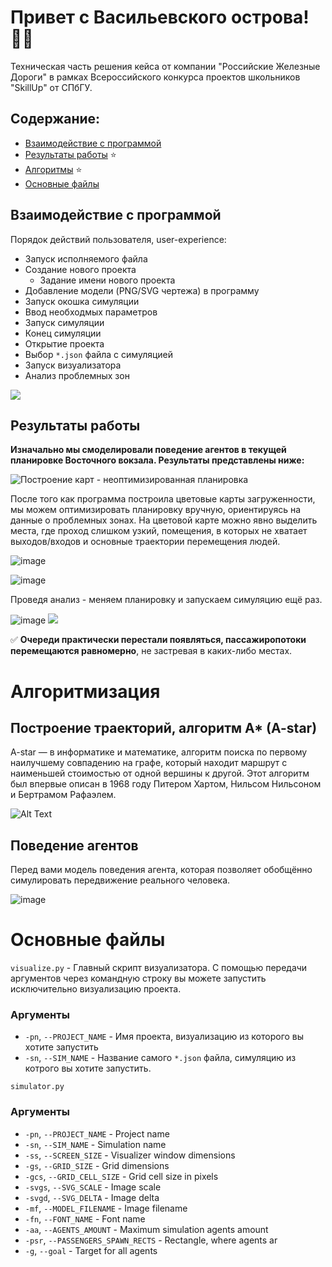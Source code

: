 # Привет с Васильевского острова! 👋🏻
Техническая часть решения кейса от компании "Российские Железные Дороги" в рамках Всероссийского конкурса проектов школьников "SkillUp" от СПбГУ.

## Содержание:

- [Взаимодействие с программой](https://github.com/Roman-tex/rzd-case#взаимодействие-с-программой)
- [Результаты работы](https://github.com/roman-tex/rzd-case#результаты-работы) ⭐️
- [Алгоритмы](https://github.com/roman-tex/rzd-case#алгоритмизация) ⭐️
- [Основные файлы](https://github.com/roman-tex/rzd-case#основные-файлы)





## Взаимодействие с программой
Порядок действий пользователя, user-experience:
- Запуск исполняемого файла
- Создание нового проекта
  - Задание имени нового проекта
- Добавление модели (PNG/SVG чертежа) в программу
- Запуск окошка симуляции
- Ввод необходмых параметров
- Запуск симуляции
- Конец симуляции
- Открытие проекта
- Выбор `*.json` файла с симуляцией
- Запуск визуализатора
- Анализ проблемных зон


![](https://media.giphy.com/media/ukL8x86nxJWshs55v9/giphy.gif)


## Результаты работы

**Изначально мы смоделировали поведение агентов в текущей планировке Восточного вокзала. Результаты представлены ниже:**

![Построение карт - неоптимизированная планировка](https://media.giphy.com/media/8ExoTYmlmDRnTiPwMn/giphy.gif)

После того как программа построила цветовые карты загруженности, мы можем оптимизировать планировку вручную, ориентируясь на данные о проблемных зонах. На цветовой карте можно явно выделить места, где проход слишком узкий, помещения, в которых не хватает выходов/входов и основные траектории перемещения людей.

![image](https://user-images.githubusercontent.com/57683566/139822026-1556b847-ddd4-44fe-a7d0-8a4581a52424.png)

![image](https://user-images.githubusercontent.com/57683566/139820950-fce9e3d9-e3a4-489f-83a9-82589a74ed93.png)

Проведя анализ - меняем планировку и запускаем симуляцию ещё раз.

![image](https://user-images.githubusercontent.com/57683566/139823678-7ba9a26d-9c7a-4043-b320-aba1b54f5232.png)
![](https://media.giphy.com/media/6uINPjcdoVdZem5vyI/giphy.gif)

✅ **Очереди практически перестали появляться, пассажиропотоки перемещаются равномерно**, не застревая в каких-либо местах. 

# Алгоритмизация

## Построение траекторий, алгоритм A* (A-star)
A-star — в информатике и математике, алгоритм поиска по первому наилучшему совпадению на графе, который находит маршрут с наименьшей стоимостью от одной вершины к другой. Этот алгоритм был впервые описан в 1968 году Питером Хартом, Нильсом Нильсоном и Бертрамом Рафаэлем.

![Alt Text](https://media.giphy.com/media/v1pAsuYNLCzOfhaMe2/giphy-downsized-large.gif)

## Поведение агентов
Перед вами модель поведения агента, которая позволяет обобщённо симулировать передвижение реального человека.

![image](https://user-images.githubusercontent.com/57683566/139825260-96bfcccb-1027-4157-8920-9f94ae174006.png)


# Основные файлы
`visualize.py` - Главный скрипт визуализатора. С помощью передачи аргументов через командную строку вы можете запустить исключительно визуализацию проекта.
### Аргументы
- `-pn`, `--PROJECT_NAME` - Имя проекта, визуализацию из которого вы хотите запустить
- `-sn`, `--SIM_NAME` - Название самого `*.json` файла, симуляцию из котрого вы хотите запустить.

`simulator.py`
### Аргументы
- `-pn`, `--PROJECT_NAME` - Project name
- `-sn`, `--SIM_NAME` - Simulation name
- `-ss`, `--SCREEN_SIZE` - Visualizer window dimensions
- `-gs`, `--GRID_SIZE` - Grid dimensions
- `-gcs`, `--GRID_CELL_SIZE` - Grid cell size in pixels
- `-svgs`, `--SVG_SCALE` - Image scale
- `-svgd`, `--SVG_DELTA` - Image delta
- `-mf`, `--MODEL_FILENAME` - Image filename
- `-fn`, `--FONT_NAME` - Font name
- `-aa`, `--AGENTS_AMOUNT` - Maximum simulation agents amount
- `-psr`, `--PASSENGERS_SPAWN_RECTS` - Rectangle, where agents ar
- `-g`, `--goal` - Target for all agents






